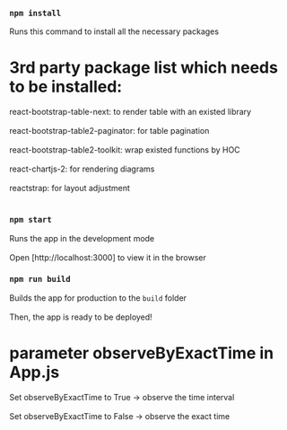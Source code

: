 ### `npm install` 
Runs this command to install all the necessary packages

# 3rd party package list which needs to be installed:
react-bootstrap-table-next: to render table with an existed library <br><br>
react-bootstrap-table2-paginator: for table pagination <br><br>
react-bootstrap-table2-toolkit: wrap existed functions by HOC <br><br>
react-chartjs-2: for rendering diagrams <br><br>
reactstrap: for layout adjustment <br><br>

### `npm start`
Runs the app in the development mode <br><br>
Open [http://localhost:3000] to view it in the browser

### `npm run build`
Builds the app for production to the `build` folder <br><br>
Then, the app is ready to be deployed!

# parameter observeByExactTime in App.js
Set observeByExactTime to True -> observe the time interval <br><br>
Set observeByExactTime to False -> observe the exact time <br><br>